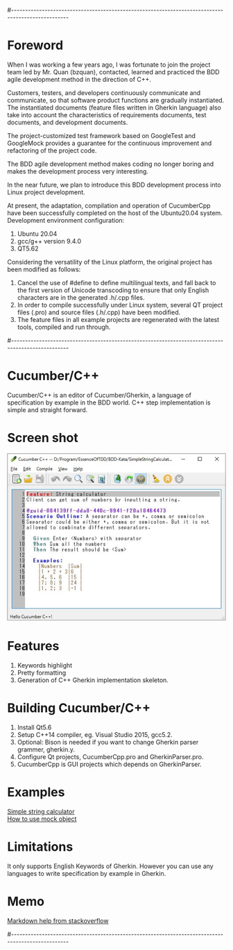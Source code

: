 #--------------------------------------------------------------------------------------------------

# Foreword

When I was working a few years ago, I was fortunate to join the project team led by Mr. Quan (bzquan), contacted, learned and practiced the BDD agile development method in the direction of C++.

Customers, testers, and developers continuously communicate and communicate, so that software product functions are gradually instantiated. The instantiated documents (feature files written in Gherkin language) also take into account the characteristics of requirements documents, test documents, and development documents.

The project-customized test framework based on GoogleTest and GoogleMock provides a guarantee for the continuous improvement and refactoring of the project code.

The BDD agile development method makes coding no longer boring and makes the development process very interesting.

In the near future, we plan to introduce this BDD development process into Linux project development.

At present, the adaptation, compilation and operation of CucumberCpp have been successfully completed on the host of the Ubuntu20.04 system.
Development environment configuration:
1. Ubuntu 20.04
2. gcc/g++ version 9.4.0
3. QT5.62

Considering the versatility of the Linux platform, the original project has been modified as follows:
1. Cancel the use of #define to define multilingual texts, and fall back to the first version of Unicode transcoding to ensure that only English characters are in the generated .h/.cpp files.
2. In order to compile successfully under Linux system, several QT project files (.pro) and source files (.h/.cpp) have been modified.
3. The feature files in all example projects are regenerated with the latest tools, compiled and run through.

#--------------------------------------------------------------------------------------------------

# Cucumber/C++
Cucumber/C++ is an editor of Cucumber/Gherkin, a language of specification by example in the BDD world.
C++ step implementation is simple and straight forward.

# Screen shot
![sceen shot](https://github.com/bzquan/CucumberCpp/blob/master/CucumberC%2B%2B.jpg)

# Features
1. Keywords highlight
2. Pretty formatting
3. Generation of C++ Gherkin implementation skeleton.

# Building Cucumber/C++
1. Install Qt5.6
2. Setup C++14 compiler, eg. Visual Studio 2015, gcc5.2.
3. Optional: Bison is needed if you want to change Gherkin parser grammer, gherkin.y.
3. Configure Qt projects, CucumberCpp.pro and GherkinParser.pro.
4. CucumberCpp is GUI projects which depends on GherkinParser.

# Examples
[Simple string calculator](https://github.com/bzquan/CucumberCpp/blob/master/Example/SimpleStringCalculator.md)  
[How to use mock object](https://github.com/bzquan/CucumberCpp/blob/master/Example/SimpleStringCalculatorMock.md)
 
# Limitations
It only supports English Keywords of Gherkin. However you can use any languages to write specification by example in Gherkin.


# Memo
[Markdown help from stackoverflow](http://stackoverflow.com/editing-help)

#--------------------------------------------------------------------------------------------------

